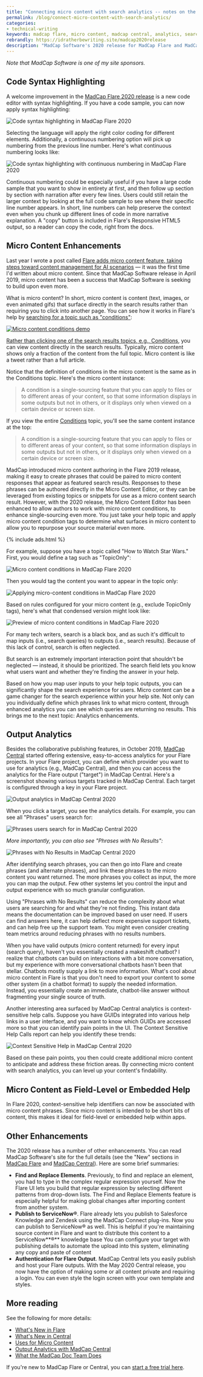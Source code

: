 ```yaml
---
title: "Connecting micro content with search analytics -- notes on the first MadCap Flare and MadCap Central 2020 Release"
permalink: /blog/connect-micro-content-with-search-analytics/
categories:
- technical-writing
keywords: madcap flare, micro content, madcap central, analytics, search
rebrandly: https://idratherbewriting.site/madcap2020release
description: "MadCap Software's 2020 release for MadCap Flare and MadCap Central include significant enhancements to micro content, code syntax highlighting, privatized output, and more. Through search analytics in MadCap Central, if you identify search phrases, and search phrases that return no results, micro content can be created to address these gaps, making your content much more discoverable for your users."
---
```


*Note that MadCap Software is one of my site sponsors.*

## Code Syntax Highlighting

A welcome improvement in the [MadCap Flare 2020 release](https://www.madcapsoftware.com/madcap-flare-2020/#content?utm_source=idratherbewriting&utm_medium=banner&utm_campaign=flare2020) is a new code editor with syntax highlighting. If you have a code sample, you can now apply syntax highlighting:

<img src="https://s3.us-west-1.wasabisys.com/idbwmedia.com/images/flarecodesyntaxhighlighting2.png" alt="Code syntax highlighting in MadCap Flare 2020" />

Selecting the language will apply the right color coding for different elements. Additionally, a continuous numbering option will pick up numbering from the previous line number. Here's what continuous numbering looks like:

<img src="https://s3.us-west-1.wasabisys.com/idbwmedia.com/images/madcapcontinuouslinenumbering3.png" alt="Code syntax highlighting with continuous numbering in MadCap Flare 2020" />

Continuous numbering could be especially useful if you have a large code sample that you want to show in entirety at first, and then follow up section by section with narration after every few lines. Users could still retain the larger context by looking at the full code sample to see where their specific line number appears. In short, line numbers can help preserve the context even when you chunk up different lines of code in more narrative explanation.  A "copy" button is included in Flare's Responsive HTML5 output, so a reader can copy the code, right from the docs.

## Micro Content Enhancements

Last year I wrote a post called [Flare adds micro content feature, taking steps toward content management for AI scenarios](/blog/madcap-flare-micro-content-features-support-ai-directions/) — it was the first time I'd written about micro content. Since that MadCap Software release in April 2019, micro content has been a success that MadCap Software is seeking to build upon even more.

What is micro content? In short, micro content is content (text, images, or even animated gifs) that surface directly in the search results rather than requiring you to click into another page. You can see how it works in Flare's help by [searching for a topic such as "conditions"](https://help.madcapsoftware.com/flare2020/Content/Search-Results.htm?q=conditions):

<a href="https://help.madcapsoftware.com/flare2020/Content/Search-Results.htm?q=conditions"><img src="https://s3.us-west-1.wasabisys.com/idbwmedia.com/images/conditionsflaremicrocontent.png" alt="Micro content conditions demo" />

Rather than clicking one of the search results topics, e.g., [Conditions](https://help.madcapsoftware.com/flare2020/Content/Flare/Conditions/Conditions.htm?Highlight=conditions), you can view content directly in the search results. Typically, micro content shows only a fraction of the content from the full topic. Micro content is like a tweet rather than a full article.

Notice that the definition of conditions in the micro content is the same as in the Conditions topic. Here's the micro content instance:

> A condition is a single-sourcing feature that you can apply to files or to different areas of your content, so that some information displays in some outputs but not in others, or it displays only when viewed on a certain device or screen size.

If you view the entire [Conditions](https://help.madcapsoftware.com/flare2020/Content/Flare/Conditions/Conditions.htm?Highlight=conditions) topic, you'll see the same content instance at the top:

> A condition is a single-sourcing feature that you can apply to files or to different areas of your content, so that some information displays in some outputs but not in others, or it displays only when viewed on a certain device or screen size.

MadCap introduced micro content authoring in the Flare 2019 release, making it easy to create phrases that could be paired to micro content responses that appear as featured search results. Responses to these phrases can be authored directly in the Micro Content Editor, or they can be leveraged from existing topics or snippets for use as a micro content search result. However, with the 2020 release, the Micro Content Editor has been enhanced to allow authors to work with micro content conditions, to enhance single-sourcing even more. You just take your help topic and apply micro content condition tags to determine what surfaces in micro content to allow you to repurpose your source material even more.

{% include ads.html %}

For example, suppose you have a topic called "How to Watch Star Wars." First, you would define a tag such as "TopicOnly":

<img src="https://s3.us-west-1.wasabisys.com/idbwmedia.com/images/starwarstopiconly.png" alt="Micro content conditions in MadCap Flare 2020" />

Then you would tag the content you want to appear in the topic only:

<img src="https://s3.us-west-1.wasabisys.com/idbwmedia.com/images/starwarsfulltopic.png" alt="Applying micro-content conditions in MadCap Flare 2020"/>

Based on rules configured for your micro content (e.g., exclude TopicOnly tags), here's what that condensed version might look like:

<img src="https://s3.us-west-1.wasabisys.com/idbwmedia.com/images/starwarslinkedmicrocontent.png" alt="Preview of micro content conditions in MadCap Flare 2020" />

For many tech writers, search is a black box, and as such it's difficult to map inputs (i.e., search queries) to outputs (i.e., search results). Because of this lack of control, search is often neglected.

But search is an extremely important interaction point that shouldn't be neglected — instead, it should be prioritized. The search field lets you know what users want and whether they're finding the answer in your help.

Based on how you map user inputs to your help topic outputs, you can significantly shape the search experience for users. Micro content can be a game changer for the search experience within your help site. Not only can you individually define which phrases link to what micro content, through enhanced analytics you can see which queries are returning no results. This brings me to the next topic: Analytics enhancements.

## Output Analytics

Besides the collaborative publishing features, in October 2019, [MadCap Central](https://www.madcapsoftware.com/madcap-central-2020/#content?utm_source=idratherbewriting&utm_medium=banner&utm_campaign=centralmay2020) started offering extensive, easy-to-access analytics for your Flare projects. In your Flare project, you can define which provider you want to use for analytics (e.g., MadCap Central), and then you can access the analytics for the Flare output ("target") in MadCap Central. Here's a screenshot showing various targets tracked in MadCap Central. Each target is configured through a key in your Flare project.

<img src="https://s3.us-west-1.wasabisys.com/idbwmedia.com/images/madcapcentrallistofprojects.png" alt="Output analytics in MadCap Central 2020"/>

When you click a target, you see the analytics details. For example, you can see all "Phrases" users search for:

<img src="https://s3.us-west-1.wasabisys.com/idbwmedia.com/images/madcapcentralphrases.png" alt="Phrases users search for in MadCap Central 2020"/>

*More importantly, you can also see "Phrases with No Results":*

<img src="https://s3.us-west-1.wasabisys.com/idbwmedia.com/images/madcapcentralphrasesnoresults.png" alt="Phrases with No Results in MadCap Central 2020"/>

After identifying  search phrases, you can then go into Flare and create phrases (and alternate phrases), and link these phrases to the micro content you want returned. The more phrases you collect as input, the more you can map the output. Few other systems let you control the input and output experience with so much granular configuration.

Using "Phrases with No Results" can reduce the complexity about what users are searching for and what they're not finding.  This instant data means the documentation can be improved based on user need. If users can find answers here, it can help deflect more expensive support tickets, and can help free up the support team.  You might even consider creating team metrics around reducing phrases with no results numbers.

When you have valid outputs (micro content returned) for every input (search query), haven't you essentially created a makeshift chatbot? I realize that chatbots can build on interactions with a bit more conversation, but my experience with more conversational chatbots hasn't been that stellar. Chatbots mostly supply a link to more information. What's cool about micro content in Flare is that you don't need to export your content to some other system (in a chatbot format) to supply the needed information. Instead, you essentially create an immediate, chatbot-like answer without fragmenting your single source of truth.

Another interesting area surfaced by MadCap Central analytics is context-sensitive help calls. Suppose you have GUIDs integrated into various help links in a user interface, and you want to know which GUIDs are accessed more so that you can identify pain points in the UI. The Context Sensitive Help Calls report can help you identify these trends:

<img src="https://s3.us-west-1.wasabisys.com/idbwmedia.com/images/madcapcentralcshresults.png" alt="Context Sensitive Help in MadCap Central 2020"/>

Based on these pain points, you then could create additional micro content to anticipate and address these friction areas. By connecting micro content with search analytics, you can level up your content's findability.

## Micro Content as Field-Level or Embedded Help

In Flare 2020, context-sensitive help identifiers can now be associated with micro content phrases. Since micro content is intended to be short bits of content, this makes it ideal for field-level or embedded help within apps.

## Other Enhancements

The 2020 release has a number of other enhancements. You can read MadCap Software's site for the full details (see the "New" sections in [MadCap Flare](https://www.madcapsoftware.com/madcap-flare-2020/#content?utm_source=idratherbewriting&utm_medium=banner&utm_campaign=flare2020) and [MadCap Central](https://www.madcapsoftware.com/madcap-central-2020/#content?utm_source=idratherbewriting&utm_medium=banner&utm_campaign=centralmay2020)). Here are some brief summaries:

*   **Find and Replace Elements**. Previously, to find and replace an element, you had to type in the complex regular expression yourself. Now the Flare UI lets you build that regular expression by selecting different patterns from drop-down lists. The Find and Replace Elements feature is especially helpful for making global changes after importing content from another system.
*   **Publish to ServiceNow®**. Flare already lets you publish to Salesforce Knowledge and Zendesk using the MadCap Connect plug-ins. Now you can publish to ServiceNow® as well. This is helpful if you're maintaining source content in Flare and want to distribute this content to a ServiceNow**®** knowledge base You can configure your target with publishing details to automate the upload into this system, eliminating any copy and paste of content
*   **Authentication for Flare Output**. MadCap Central lets you easily publish and host your Flare outputs. With the May 2020 Central release, you  now have the option of making some or all content private and requiring a login. You can even style the login screen with your own template and styles.

## More reading

See the following for more details:

*   [What's New in Flare](https://www.madcapsoftware.com/madcap-flare-2020/#content?utm_source=idratherbewriting&utm_medium=banner&utm_campaign=flare2020)
*   [What's New in Central](https://www.madcapsoftware.com/madcap-central-2020/#content?utm_source=idratherbewriting&utm_medium=banner&utm_campaign=centralmay2020)
*   [Uses for Micro Content](https://help.madcapsoftware.com/flare2020/Content/Flare/Micro-Content/General-Information/Uses-Micro-Content.htm?Highlight=uses%20for%20micro%20content)
*   [Output Analytics with MadCap Central](https://www.madcapsoftware.com/madcap-central-2019/#content)
*   [What the MadCap Doc Team Does](https://help.madcapsoftware.com/flare2020/Content/Flare/Micro-Content/General-Information/What-MadCap-Doc-Team-Does.htm?Highlight=how%20we%20use%20microcontent)

If you're new to MadCap Flare or Central, you can [start a free trial here](https://www.madcapsoftware.com/madcap-flare-2020/#content?utm_source=idratherbewriting&utm_medium=banner&utm_campaign=flare2020).
